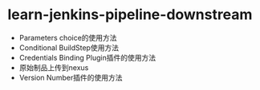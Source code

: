 # learn-jenkins-pipeline-downstream

- Parameters choice的使用方法
- Conditional BuildStep使用方法
- Credentials Binding Plugin插件的使用方法
- 原始制品上传到nexus
- Version Number插件的使用方法